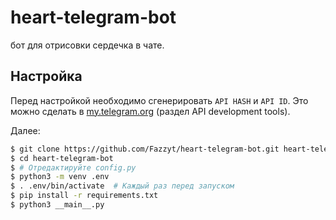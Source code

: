 # heart-telegram-bot
бот для отрисовки сердечка в чате.

## Настройка
Перед настройкой необходимо сгенерировать `API HASH` и `API ID`.
Это можно сделать в [my.telegram.org](https://my.telegram.org/) (раздел API development tools).

Далее:
```sh
$ git clone https://github.com/Fazzyt/heart-telegram-bot.git heart-telegram-bot
$ cd heart-telegram-bot
$ # Отредактируйте config.py
$ python3 -m venv .env
$ . .env/bin/activate  # Каждый раз перед запуском
$ pip install -r requirements.txt
$ python3 __main__.py
```

